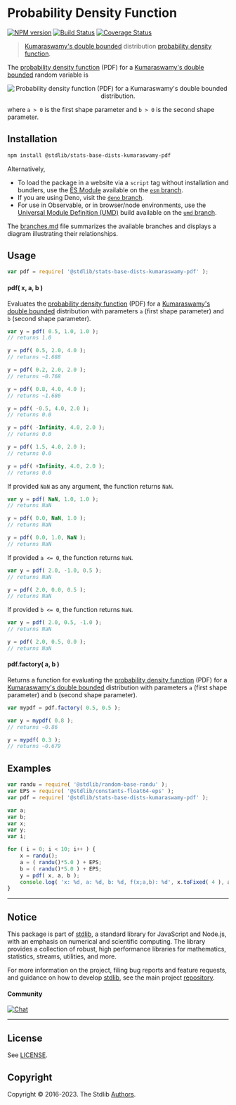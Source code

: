 <!--

@license Apache-2.0

Copyright (c) 2018 The Stdlib Authors.

Licensed under the Apache License, Version 2.0 (the "License");
you may not use this file except in compliance with the License.
You may obtain a copy of the License at

   http://www.apache.org/licenses/LICENSE-2.0

Unless required by applicable law or agreed to in writing, software
distributed under the License is distributed on an "AS IS" BASIS,
WITHOUT WARRANTIES OR CONDITIONS OF ANY KIND, either express or implied.
See the License for the specific language governing permissions and
limitations under the License.

-->

# Probability Density Function

[![NPM version][npm-image]][npm-url] [![Build Status][test-image]][test-url] [![Coverage Status][coverage-image]][coverage-url] <!-- [![dependencies][dependencies-image]][dependencies-url] -->

> [Kumaraswamy's double bounded][kumaraswamy-distribution] distribution [probability density function][pdf].

<section class="intro">

The [probability density function][pdf] (PDF) for a [Kumaraswamy's double bounded][kumaraswamy-distribution] random variable is

<!-- <equation class="equation" label="eq:kumaraswamy_pdf" align="center" raw="f(x;a,b)= \begin{cases} abx^{{a-1}}(1-x^{a})^{{b-1}} & \text{ for } x \in (0,1) \\ 0 & \text{ otherwise } \end{cases}" alt="Probability density function (PDF) for a Kumaraswamy's double bounded distribution."> -->

<div class="equation" align="center" data-raw-text="f(x;a,b)= \begin{cases} abx^{{a-1}}(1-x^{a})^{{b-1}} &amp; \text{ for } x \in (0,1) \\ 0 &amp; \text{ otherwise } \end{cases}" data-equation="eq:kumaraswamy_pdf">
    <img src="https://cdn.jsdelivr.net/gh/stdlib-js/stdlib@51534079fef45e990850102147e8945fb023d1d0/lib/node_modules/@stdlib/stats/base/dists/kumaraswamy/pdf/docs/img/equation_kumaraswamy_pdf.svg" alt="Probability density function (PDF) for a Kumaraswamy's double bounded distribution.">
    <br>
</div>

<!-- </equation> -->

where `a > 0` is the first shape parameter and `b > 0` is the second shape parameter.

</section>

<!-- /.intro -->

<section class="installation">

## Installation

```bash
npm install @stdlib/stats-base-dists-kumaraswamy-pdf
```

Alternatively,

-   To load the package in a website via a `script` tag without installation and bundlers, use the [ES Module][es-module] available on the [`esm` branch][esm-url].
-   If you are using Deno, visit the [`deno` branch][deno-url].
-   For use in Observable, or in browser/node environments, use the [Universal Module Definition (UMD)][umd] build available on the [`umd` branch][umd-url].

The [branches.md][branches-url] file summarizes the available branches and displays a diagram illustrating their relationships.

</section>

<section class="usage">

## Usage

```javascript
var pdf = require( '@stdlib/stats-base-dists-kumaraswamy-pdf' );
```

#### pdf( x, a, b )

Evaluates the [probability density function][pdf] (PDF) for a [Kumaraswamy's double bounded][kumaraswamy-distribution] distribution with parameters `a` (first shape parameter) and `b` (second shape parameter).

```javascript
var y = pdf( 0.5, 1.0, 1.0 );
// returns 1.0

y = pdf( 0.5, 2.0, 4.0 );
// returns ~1.688

y = pdf( 0.2, 2.0, 2.0 );
// returns ~0.768

y = pdf( 0.8, 4.0, 4.0 );
// returns ~1.686

y = pdf( -0.5, 4.0, 2.0 );
// returns 0.0

y = pdf( -Infinity, 4.0, 2.0 );
// returns 0.0

y = pdf( 1.5, 4.0, 2.0 );
// returns 0.0

y = pdf( +Infinity, 4.0, 2.0 );
// returns 0.0
```

If provided `NaN` as any argument, the function returns `NaN`.

```javascript
var y = pdf( NaN, 1.0, 1.0 );
// returns NaN

y = pdf( 0.0, NaN, 1.0 );
// returns NaN

y = pdf( 0.0, 1.0, NaN );
// returns NaN
```

If provided `a <= 0`, the function returns `NaN`.

```javascript
var y = pdf( 2.0, -1.0, 0.5 );
// returns NaN

y = pdf( 2.0, 0.0, 0.5 );
// returns NaN
```

If provided `b <= 0`, the function returns `NaN`.

```javascript
var y = pdf( 2.0, 0.5, -1.0 );
// returns NaN

y = pdf( 2.0, 0.5, 0.0 );
// returns NaN
```

#### pdf.factory( a, b )

Returns a function for evaluating the [probability density function][pdf] (PDF) for a [Kumaraswamy's double bounded][kumaraswamy-distribution] distribution with parameters `a` (first shape parameter) and `b` (second shape parameter).

```javascript
var mypdf = pdf.factory( 0.5, 0.5 );

var y = mypdf( 0.8 );
// returns ~0.86

y = mypdf( 0.3 );
// returns ~0.679
```

</section>

<!-- /.usage -->

<section class="examples">

## Examples

<!-- eslint no-undef: "error" -->

```javascript
var randu = require( '@stdlib/random-base-randu' );
var EPS = require( '@stdlib/constants-float64-eps' );
var pdf = require( '@stdlib/stats-base-dists-kumaraswamy-pdf' );

var a;
var b;
var x;
var y;
var i;

for ( i = 0; i < 10; i++ ) {
    x = randu();
    a = ( randu()*5.0 ) + EPS;
    b = ( randu()*5.0 ) + EPS;
    y = pdf( x, a, b );
    console.log( 'x: %d, a: %d, b: %d, f(x;a,b): %d', x.toFixed( 4 ), a.toFixed( 4 ), b.toFixed( 4 ), y.toFixed( 4 ) );
}
```

</section>

<!-- /.examples -->

<!-- Section for related `stdlib` packages. Do not manually edit this section, as it is automatically populated. -->

<section class="related">

</section>

<!-- /.related -->

<!-- Section for all links. Make sure to keep an empty line after the `section` element and another before the `/section` close. -->


<section class="main-repo" >

* * *

## Notice

This package is part of [stdlib][stdlib], a standard library for JavaScript and Node.js, with an emphasis on numerical and scientific computing. The library provides a collection of robust, high performance libraries for mathematics, statistics, streams, utilities, and more.

For more information on the project, filing bug reports and feature requests, and guidance on how to develop [stdlib][stdlib], see the main project [repository][stdlib].

#### Community

[![Chat][chat-image]][chat-url]

---

## License

See [LICENSE][stdlib-license].


## Copyright

Copyright &copy; 2016-2023. The Stdlib [Authors][stdlib-authors].

</section>

<!-- /.stdlib -->

<!-- Section for all links. Make sure to keep an empty line after the `section` element and another before the `/section` close. -->

<section class="links">

[npm-image]: http://img.shields.io/npm/v/@stdlib/stats-base-dists-kumaraswamy-pdf.svg
[npm-url]: https://npmjs.org/package/@stdlib/stats-base-dists-kumaraswamy-pdf

[test-image]: https://github.com/stdlib-js/stats-base-dists-kumaraswamy-pdf/actions/workflows/test.yml/badge.svg?branch=main
[test-url]: https://github.com/stdlib-js/stats-base-dists-kumaraswamy-pdf/actions/workflows/test.yml?query=branch:main

[coverage-image]: https://img.shields.io/codecov/c/github/stdlib-js/stats-base-dists-kumaraswamy-pdf/main.svg
[coverage-url]: https://codecov.io/github/stdlib-js/stats-base-dists-kumaraswamy-pdf?branch=main

<!--

[dependencies-image]: https://img.shields.io/david/stdlib-js/stats-base-dists-kumaraswamy-pdf.svg
[dependencies-url]: https://david-dm.org/stdlib-js/stats-base-dists-kumaraswamy-pdf/main

-->

[chat-image]: https://img.shields.io/gitter/room/stdlib-js/stdlib.svg
[chat-url]: https://gitter.im/stdlib-js/stdlib/

[stdlib]: https://github.com/stdlib-js/stdlib

[stdlib-authors]: https://github.com/stdlib-js/stdlib/graphs/contributors

[umd]: https://github.com/umdjs/umd
[es-module]: https://developer.mozilla.org/en-US/docs/Web/JavaScript/Guide/Modules

[deno-url]: https://github.com/stdlib-js/stats-base-dists-kumaraswamy-pdf/tree/deno
[umd-url]: https://github.com/stdlib-js/stats-base-dists-kumaraswamy-pdf/tree/umd
[esm-url]: https://github.com/stdlib-js/stats-base-dists-kumaraswamy-pdf/tree/esm
[branches-url]: https://github.com/stdlib-js/stats-base-dists-kumaraswamy-pdf/blob/main/branches.md

[stdlib-license]: https://raw.githubusercontent.com/stdlib-js/stats-base-dists-kumaraswamy-pdf/main/LICENSE

[kumaraswamy-distribution]: https://en.wikipedia.org/wiki/Kumaraswamy_distribution

[pdf]: https://en.wikipedia.org/wiki/Probability_density_function

</section>

<!-- /.links -->
